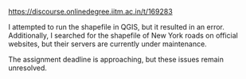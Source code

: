 https://discourse.onlinedegree.iitm.ac.in/t/169283

I attempted to run the shapefile in QGIS, but it resulted in an error. Additionally, I searched for the shapefile of New York roads on official websites, but their servers are currently under maintenance.</li>
</ol>
<p>The assignment deadline is approaching, but these issues remain unresolved.